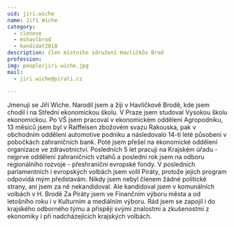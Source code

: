 ```yaml
---
uid: jiri.wiche
name: Jiří Wiche
category:
  - clenove
  - mshavlbrod
  - kandidat2018
description: člen místního sdružení Havlíčkův Brod
profession: 
img: people/jiri-wiche.jpg
mail:
  - jiri.wiche@pirati.cz
  
---
```


Jmenuji se Jiří Wiche. Narodil jsem a žiji v Havlíčkově Brodě, kde jsem chodil i na Střední ekonomickou školu. V Praze jsem studoval Vysokou školu ekonomickou. Po VŠ jsem pracoval v ekonomickém oddělení Agropodniku, 13 měsíců jsem byl v Raiffeisen zbožovém svazu Rakouska, pak v obchodním oddělení automotive podniku a následovalo 14-ti leté působení v pobočkách zahraničních bank. Poté jsem přešel na ekonomické oddělení organizace ve zdravotnictví. Posledních 5 let pracuji na Krajském úřadu - nejprve oddělení zahraničních vztahů a poslední rok jsem na odboru regionálního rozvoje - přeshraniční evropské fondy. V posledních parlamentních i evropských volbách jsem volil Piráty, protože jejich program odpovídá mým představám. Nikdy jsem nebyl členem žádné politické strany, ani jsem za ně nekandidoval. Ale kandidoval jsem v komunálních volbách v H. Brodě Za Piráty jsem ve Finančním výboru města a od letošního roku i v Kulturním a mediálním výboru. Rád jsem se zapojil i do krajského odborného týmu a přispěji svými znalostmi a zkušenostmi z ekonomiky i při nadcházejících krajských volbách.
